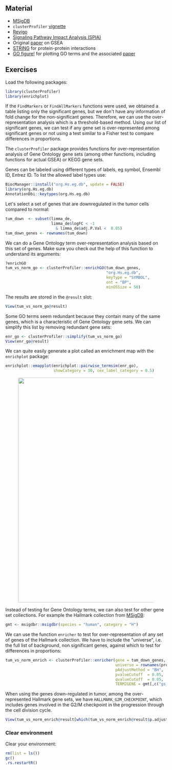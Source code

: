 ## Material

- [MSigDB](http://www.gsea-msigdb.org/gsea/msigdb/index.jsp)
- `clusterProfiler` [vignette](https://bioconductor.org/packages/release/bioc/vignettes/clusterProfiler/inst/doc/clusterProfiler.html)
- [Revigo](http://revigo.irb.hr/)
- [Signaling Pathway Impact Analysis (SPIA)](https://bioconductor.org/packages/release/bioc/html/SPIA.html)
- Original [paper](https://www.pnas.org/content/102/43/15545) on GSEA
- [STRING](https://string-db.org/) for protein-protein interactions
- [GO figure!](https://gitlab.com/evogenlab/GO-Figure) for plotting GO terms and the associated [paper](https://www.frontiersin.org/articles/10.3389/fbinf.2021.638255/full)

## Exercises

Load the following packages:

```R
library(clusterProfiler)
library(enrichplot)
```

If the `FindMarkers` or `FindAllMarkers` functions were used,
we obtained a table listing only the significant genes,
but we don't have any information of fold change for the non-significant
genes. Therefore, we can use the over-representation analysis
which is a threshold-based method.
Using our list of significant genes, we can test
if any gene set is over-represented among significant genes or not using a test
similar to a Fisher test to compare differences in proportions.

The `clusterProfiler` package provides functions for over-representation
analysis of Gene Ontology gene sets (among other functions, including functions for actual GSEA) or KEGG gene sets.

Genes can be labeled using different types of labels, eg
symbol, Ensembl ID, Entrez ID. To list the allowed
label types use:

```R
BiocManager::install("org.Hs.eg.db", update = FALSE)
library(org.Hs.eg.db)
AnnotationDbi::keytypes(org.Hs.eg.db)
```

Let's select a set of genes that are downregulated in the tumor cells compared to normal:

```R
tum_down  <- subset(limma_de,
                    limma_de$logFC < -1 
                      & limma_de$adj.P.Val <  0.05)
tum_down_genes <- rownames(tum_down)
```

We can do a Gene Ontology term over-representation analysis based on this set of genes. Make sure you check out the help of this function to understand its arguments:

```R
?enrichGO
tum_vs_norm_go <- clusterProfiler::enrichGO(tum_down_genes,
                                            "org.Hs.eg.db",
                                            keyType = "SYMBOL",
                                            ont = "BP",
                                            minGSSize = 50)
```

The results are stored in the `@result` slot:

```R
View(tum_vs_norm_go@result)
```

Some GO terms seem redundant because they contain many of the same genes, which is a characteristic of Gene Ontology gene sets. We can simplify this list by removing redundant gene sets:

```R
enr_go <- clusterProfiler::simplify(tum_vs_norm_go)
View(enr_go@result)
```

We can quite easily generate a plot called an enrichment map with the `enrichplot` package:

```R
enrichplot::emapplot(enrichplot::pairwise_termsim(enr_go),
                     showCategory = 30, cex_label_category = 0.5)
```

<figure>
    <img src="../../assets/images/emapplot_tum_down.png" width="700"/>
</figure>

Instead of testing for Gene Ontology terms, we can also test for other gene set collections. For example the Hallmark collection from [MSigDB](http://www.gsea-msigdb.org/gsea/msigdb/index.jsp):

```R
gmt <- msigdbr::msigdbr(species = "human", category = "H")
```

We can use the function `enricher` to test for over-representation of any set of genes of the Hallmark collection. We have to include the "universe", i.e. the full list of background, non significant genes, against which to test for differences in proportions:

```R
tum_vs_norm_enrich <- clusterProfiler::enricher(gene = tum_down_genes,
                                                universe = rownames(proB),
                                                pAdjustMethod = "BH",
                                                pvalueCutoff  = 0.05,
                                                qvalueCutoff  = 0.05,
                                                TERM2GENE = gmt[,c("gs_name", "gene_symbol")])
```

When using the genes down-regulated in tumor, among the over-represented Hallmark gene sets, we have `HALLMARK_G2M_CHECKPOINT`, which includes genes involved in the G2/M checkpoint in the progression through the cell division cycle.

```R
View(tum_vs_norm_enrich@result[which(tum_vs_norm_enrich@result$p.adjust<0.05),])
```
### Clear environment

Clear your environment:

```R
rm(list = ls())
gc()
.rs.restartR()
```